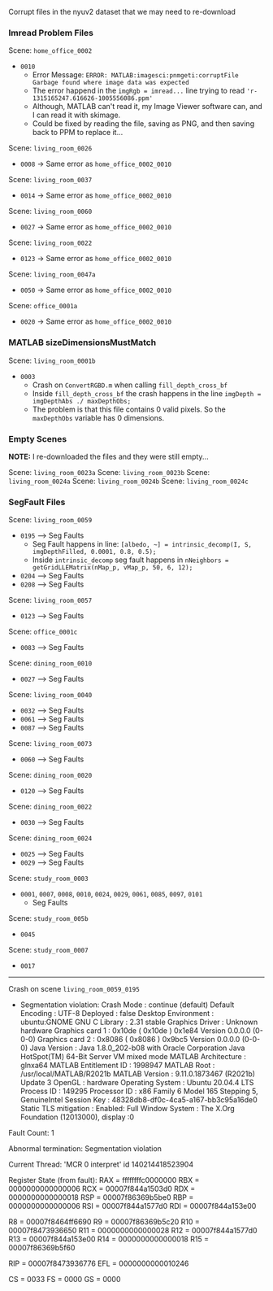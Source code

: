 Corrupt files in the nyuv2 dataset that we may need to re-download


### Imread Problem Files

Scene: `home_office_0002`
* `0010`
  * Error Message: `ERROR: MATLAB:imagesci:pnmgeti:corruptFile Garbage found where image data was expected`
  * The error happend in the `imgRgb = imread...` line trying to read `'r-1315165247.616626-1005556086.ppm'`
  * Although, MATLAB can't read it, my Image Viewer software can, and I can read it with skimage.
  * Could be fixed by reading the file, saving as PNG, and then saving back to PPM to replace it...

Scene: `living_room_0026`
* `0008` -> Same error as `home_office_0002_0010`

Scene: `living_room_0037`
* `0014` -> Same error as `home_office_0002_0010`

Scene: `living_room_0060`
* `0027` -> Same error as `home_office_0002_0010`

Scene: `living_room_0022`
* `0123` -> Same error as `home_office_0002_0010`

Scene: `living_room_0047a`
* `0050` -> Same error as `home_office_0002_0010`

Scene: `office_0001a`
* `0020` -> Same error as `home_office_0002_0010`

### MATLAB sizeDimensionsMustMatch

Scene: `living_room_0001b`
* `0003`
  * Crash on `ConvertRGBD.m` when calling `fill_depth_cross_bf`
  * Inside `fill_depth_cross_bf` the crash happens in the line `imgDepth = imgDepthAbs ./ maxDepthObs;`
  * The problem is that this file contains 0 valid pixels. So the `maxDepthObs` variable has 0 dimensions.

### Empty Scenes

**NOTE:** I re-downloaded the files and they were still empty...

Scene: `living_room_0023a`
Scene: `living_room_0023b`
Scene: `living_room_0024a`
Scene: `living_room_0024b`
Scene: `living_room_0024c`


### SegFault Files

Scene: `living_room_0059`
* `0195` --> Seg Faults
  * Seg Fault happens in line: `[albedo, ~] = intrinsic_decomp(I, S, imgDepthFilled, 0.0001, 0.8, 0.5);`
  * Inside `intrinsic_decomp` seg fault happens in `nNeighbors = getGridLLEMatrix(nMap_p, vMap_p, 50, 6, 12);`
* `0204` --> Seg Faults
* `0208` --> Seg Faults

Scene: `living_room_0057`
* `0123` --> Seg Faults

Scene: `office_0001c`
* `0083` --> Seg Faults

Scene: `dining_room_0010`
* `0027` --> Seg Faults

Scene: `living_room_0040`
* `0032` --> Seg Faults
* `0061` --> Seg Faults
* `0087` --> Seg Faults

Scene: `living_room_0073`
* `0060` --> Seg Faults

Scene: `dining_room_0020`
* `0120` --> Seg Faults

Scene: `dining_room_0022`
* `0030` --> Seg Faults

Scene: `dining_room_0024`
* `0025` --> Seg Faults
* `0029` --> Seg Faults

Scene: `study_room_0003`
* `0001`, `0007`, `0008`, `0010`, `0024`, `0029`, `0061`, `0085`, `0097`, `0101` 
  * Seg Faults

Scene: `study_room_005b`
* `0045`

Scene: `study_room_0007`
* `0017`


----

Crash on scene `living_room_0059_0195`
* Segmentation violation:
  Crash Mode               : continue (default)
  Default Encoding         : UTF-8
  Deployed                 : false
  Desktop Environment      : ubuntu:GNOME
  GNU C Library            : 2.31 stable
  Graphics Driver          : Unknown hardware 
  Graphics card 1          : 0x10de ( 0x10de ) 0x1e84 Version 0.0.0.0 (0-0-0)
  Graphics card 2          : 0x8086 ( 0x8086 ) 0x9bc5 Version 0.0.0.0 (0-0-0)
  Java Version             : Java 1.8.0_202-b08 with Oracle Corporation Java HotSpot(TM) 64-Bit Server VM mixed mode
  MATLAB Architecture      : glnxa64
  MATLAB Entitlement ID    : 1998947
  MATLAB Root              : /usr/local/MATLAB/R2021b
  MATLAB Version           : 9.11.0.1873467 (R2021b) Update 3
  OpenGL                   : hardware
  Operating System         : Ubuntu 20.04.4 LTS
  Process ID               : 149295
  Processor ID             : x86 Family 6 Model 165 Stepping 5, GenuineIntel
  Session Key              : 48328db8-df0c-4ca5-a167-bb3c95a16de0
  Static TLS mitigation    : Enabled: Full
  Window System            : The X.Org Foundation (12013000), display :0

Fault Count: 1


Abnormal termination:
Segmentation violation

Current Thread: 'MCR 0 interpret' id 140214418523904

Register State (from fault):
  RAX = ffffffffc0000000  RBX = 0000000000000006
  RCX = 00007f844a1503d0  RDX = 0000000000000018
  RSP = 00007f86369b5be0  RBP = 0000000000000006
  RSI = 00007f844a1577d0  RDI = 00007f844a153e00

   R8 = 00007f8464ff6690   R9 = 00007f86369b5c20
  R10 = 00007f8473936650  R11 = 0000000000000028
  R12 = 00007f844a1577d0  R13 = 00007f844a153e00
  R14 = 0000000000000018  R15 = 00007f86369b5f60

  RIP = 00007f8473936776  EFL = 0000000000010246

   CS = 0033   FS = 0000   GS = 0000
